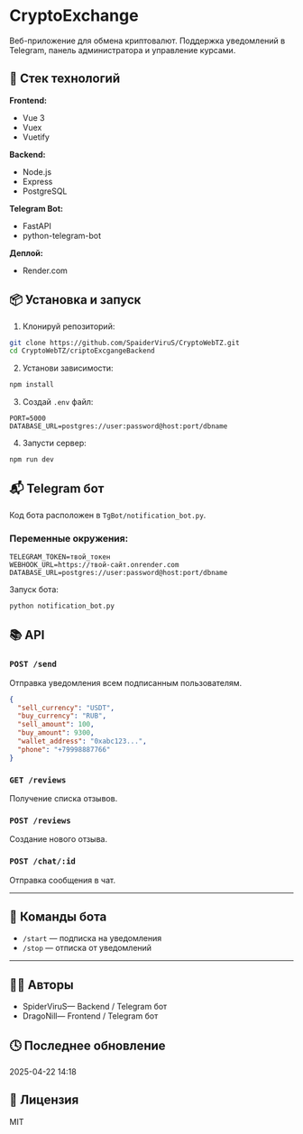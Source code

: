 # CryptoExchange

Веб-приложение для обмена криптовалют. Поддержка уведомлений в Telegram, панель администратора и управление курсами.

## 🚀 Стек технологий

**Frontend:**
- Vue 3
- Vuex
- Vuetify

**Backend:**
- Node.js
- Express
- PostgreSQL

**Telegram Bot:**
- FastAPI
- python-telegram-bot

**Деплой:**
- Render.com

## 📦 Установка и запуск

1. Клонируй репозиторий:

```bash
git clone https://github.com/SpaiderViruS/CryptoWebTZ.git
cd CryptoWebTZ/criptoExcgangeBackend
```

2. Установи зависимости:

```bash
npm install
```

3. Создай `.env` файл:

```env
PORT=5000
DATABASE_URL=postgres://user:password@host:port/dbname
```

4. Запусти сервер:

```bash
npm run dev
```

## 📬 Telegram бот

Код бота расположен в `TgBot/notification_bot.py`.

### Переменные окружения:

```env
TELEGRAM_TOKEN=твой_токен
WEBHOOK_URL=https://твой-сайт.onrender.com
DATABASE_URL=postgres://user:password@host:port/dbname
```

Запуск бота:

```bash
python notification_bot.py
```

## 📚 API

### `POST /send`

Отправка уведомления всем подписанным пользователям.

```json
{
  "sell_currency": "USDT",
  "buy_currency": "RUB",
  "sell_amount": 100,
  "buy_amount": 9300,
  "wallet_address": "0xabc123...",
  "phone": "+79998887766"
}
```

### `GET /reviews`

Получение списка отзывов.

### `POST /reviews`

Создание нового отзыва.

### `POST /chat/:id`

Отправка сообщения в чат.

---

## 💬 Команды бота

- `/start` — подписка на уведомления
- `/stop` — отписка от уведомлений

---

## 👨‍💻 Авторы

- SpiderViruS— Backend / Telegram бот 
- DragoNill—  Frontend / Telegram бот 

## 🕓 Последнее обновление

2025-04-22 14:18

## 📃 Лицензия

MIT
